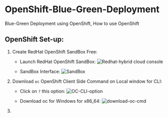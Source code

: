 # OpenShift-Blue-Green-Deployment
Blue-Green Deployment using OpenShift, How to use OpenShift


## OpenShift Set-up:

1. Create RedHat OpenShift SandBox Free:

   - Launch RedHat OpenShift SandBox:
    ![Redhat-hybrid cloud console](https://github.com/user-attachments/assets/dcd04c70-dbce-4835-a34f-2e1f8c9e82b5)

   - SandBox Interface:
    ![SandBox](https://github.com/user-attachments/assets/198bfbe5-927d-439b-b4be-c6b3a810b2bc)
 

2. Download `oc` OpenShift Client Side Command on Local window for CLI:

   - Click on `?` this option:
    ![OC-CLI-option](https://github.com/user-attachments/assets/c37fef0a-020e-492d-bf7e-31627e05a06c)

   - Download oc for Windows for x86_64:
    ![download-oc-cmd](https://github.com/user-attachments/assets/f5db4f8b-f5b6-4cb3-8911-655ffe28320d)


3. 
